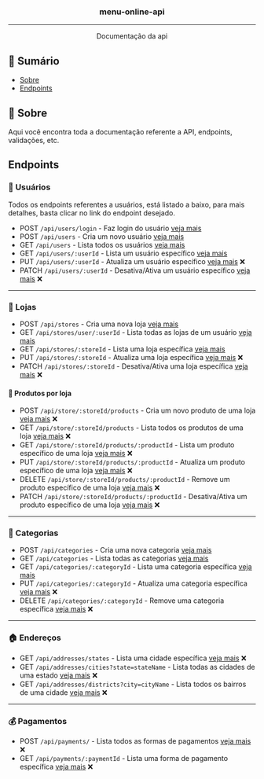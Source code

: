 <h3 align="center">menu-online-api</h3>

---

<p align="center"> Documentação da api
    <br> 
</p>

## 📝 Sumário

- [Sobre](#about)
- [Endpoints](#endpoints)

## 🧐 Sobre <a name = "about"></a>

Aqui você encontra toda a documentação referente a API, endpoints, validações, etc.

## Endpoints <a name = "endpoints"></a>

### 👤 Usuários

Todos os endpoints referentes a usuários, está listado a baixo, para mais detalhes, basta clicar no link do endpoint desejado.

- POST `/api/users/login` - Faz login do usuário [veja mais](./users.md#post-apiuserslogin)
- POST `/api/users` - Cria um novo usuário [veja mais](./users.md#post-apiusers)
- GET `/api/users` - Lista todos os usuários [veja mais](./users.md#get-apiusers)
- GET `/api/users/:userId` - Lista um usuário específico [veja mais](./users.md#get-apiusersid)
- PUT `/api/users/:userId` - Atualiza um usuário específico [veja mais](./users.md#put-apiusersid) ❌
- PATCH `/api/users/:userId` - Desativa/Ativa um usuário específico [veja mais](./users.md#patch-apiusersid) ❌

---

### 🏪 Lojas

- POST `/api/stores` - Cria uma nova loja [veja mais](./stores.md#post-apistores)
- GET `/api/stores/user/:userId` - Lista todas as lojas de um usuário [veja mais](./stores.md#get-apistores)
- GET `/api/stores/:storeId` - Lista uma loja específica [veja mais](./stores.md#get-apistoresid)
- PUT `/api/stores/:storeId` - Atualiza uma loja específica [veja mais](./stores.md#put-apistoresid) ❌
- PATCH `/api/stores/:storeId` - Desativa/Ativa uma loja específica [veja mais](./stores.md#delete-apistoresid) ❌

#### 🍔 Produtos por loja

- POST `/api/store/:storeId/products` - Cria um novo produto de uma loja [veja mais](./stores.md#post-apistorestoreidproducts) ❌
- GET `/api/store/:storeId/products` - Lista todos os produtos de uma loja [veja mais](./stores.md#get-apistorestoreidproducts) ❌
- GET `/api/store/:storeId/products/:productId` - Lista um produto específico de uma loja [veja mais](./stores.md#get-apistorestoreidproductsproductid) ❌
- PUT `/api/store/:storeId/products/:productId` - Atualiza um produto específico de uma loja [veja mais](./stores.md#put-apistorestoreidproductsproductid) ❌
- DELETE `/api/store/:storeId/products/:productId` - Remove um produto específico de uma loja [veja mais](./stores.md#delete-apistorestoreidproductsproductid) ❌
- PATCH `/api/store/:storeId/products/:productId` - Desativa/Ativa um produto específico de uma loja [veja mais](./stores.md#patch-apistorestoreidproductsproductid) ❌

---

### 🧾 Categorias

- POST `/api/categories` - Cria uma nova categoria [veja mais](./categories.md#post-apicategories)
- GET `/api/categories` - Lista todas as categorias [veja mais](./categories.md#get-apicategories)
- GET `/api/categories/:categoryId` - Lista uma categoria específica [veja mais](./categories.md#get-apicategoriesid)
- PUT `/api/categories/:categoryId` - Atualiza uma categoria específica [veja mais](./categories.md#put-apicategoriesid) ❌
- DELETE `/api/categories/:categoryId` - Remove uma categoria específica [veja mais](./categories.md#delete-apicategoriesid) ❌

---

### 🏠 Endereços

- GET `/api/addresses/states` - Lista uma cidade específica [veja mais](./addresses.md#get-apiaddressesstates) ❌
- GET `/api/addresses/cities?state=stateName` - Lista todas as cidades de uma estado [veja mais](./addresses.md#get-apiaddressescitiesstatestatename) ❌
- GET `/api/addresses/districts?city=cityName` - Lista todos os bairros de uma cidade [veja mais](./addresses.md#get-apiaddressesdistrictscitycityname) ❌

---

### 💰 Pagamentos

- POST `/api/payments/` - Lista todos as formas de pagamentos [veja mais](./payments.md#post-apipayments) ❌
- GET `/api/payments/:paymentId` - Lista uma forma de pagamento específica [veja mais](./payments.md#get-apipaymentspaymentid) ❌
